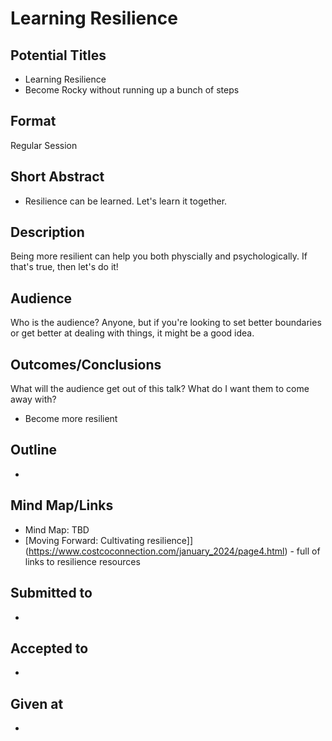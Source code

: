 # Learning Resilience

## Potential Titles
- Learning Resilience
- Become Rocky without running up a bunch of steps

## Format
Regular Session

## Short Abstract
- Resilience can be learned. Let's learn it together.

## Description
Being more resilient can help you both physcially and psychologically. If that's true, then let's do it!

## Audience
Who is the audience?
Anyone, but if you're looking to set better boundaries or get better at dealing with things, it might be a good idea.

## Outcomes/Conclusions
What will the audience get out of this talk? What do I want them to come away with?
- Become more resilient

## Outline
- 

## Mind Map/Links
- Mind Map: TBD 
- [Moving Forward: Cultivating resilience]](https://www.costcoconnection.com/january_2024/page4.html) - full of links to resilience resources

## Submitted to
- 

## Accepted to
- 

## Given at
- 